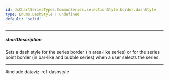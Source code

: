 ```yaml
---
id: dxChartSeriesTypes.CommonSeries.selectionStyle.border.dashStyle
type: Enums.DashStyle | undefined
default: 'solid'
---
```

---
##### shortDescription
Sets a dash style for the series border (in area-like series) or for the series point border (in bar-like and bubble series) when a user selects the series.

---
#include dataviz-ref-dashstyle